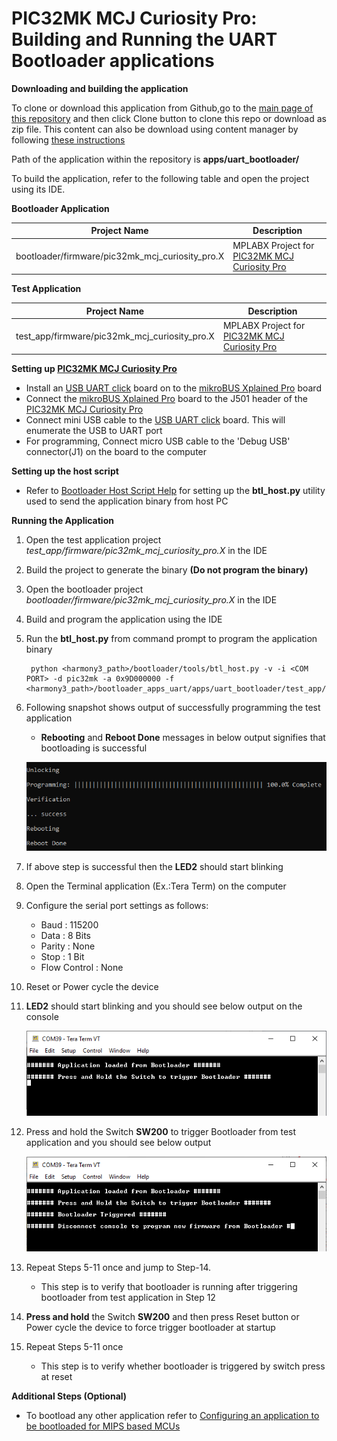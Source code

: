 # PIC32MK MCJ Curiosity Pro: Building and Running the UART Bootloader applications

**Downloading and building the application**

To clone or download this application from Github,go to the [main page of this repository](https://github.com/Microchip-MPLAB-Harmony/bootloader_apps_uart) and then click Clone button to clone this repo or download as zip file. This content can also be download using content manager by following [these instructions](https://github.com/Microchip-MPLAB-Harmony/contentmanager/wiki)

Path of the application within the repository is **apps/uart_bootloader/**

To build the application, refer to the following table and open the project using its IDE.

**Bootloader Application**

| Project Name      | Description                                    |
| ----------------- | ---------------------------------------------- |
| bootloader/firmware/pic32mk_mcj_curiosity_pro.X    | MPLABX Project for [PIC32MK MCJ Curiosity Pro](https://www.microchip.com/DevelopmentTools/ProductDetails/PartNO/DT100113) |

**Test Application**

| Project Name      | Description                                    |
| ----------------- | ---------------------------------------------- |
| test_app/firmware/pic32mk_mcj_curiosity_pro.X    | MPLABX Project for [PIC32MK MCJ Curiosity Pro](https://www.microchip.com/DevelopmentTools/ProductDetails/PartNO/DT100113) |

**Setting up [PIC32MK MCJ Curiosity Pro](https://www.microchip.com/DevelopmentTools/ProductDetails/PartNO/DT100113)**

- Install an [USB UART click](https://www.mikroe.com/usb-uart-click) board on to the [mikroBUS Xplained Pro](https://www.microchip.com/developmenttools/ProductDetails/ATMBUSADAPTER-XPRO) board
- Connect the [mikroBUS Xplained Pro](https://www.microchip.com/developmenttools/ProductDetails/ATMBUSADAPTER-XPRO) board to the J501 header of the [PIC32MK MCJ Curiosity Pro](https://www.microchip.com/DevelopmentTools/ProductDetails/PartNO/DT100113)
- Connect mini USB cable to the [USB UART click](https://www.mikroe.com/usb-uart-click) board. This will enumerate the USB to UART port
- For programming, Connect micro USB cable to the 'Debug USB' connector(J1) on the board to the computer

**Setting up the host script**

- Refer to [Bootloader Host Script Help](GUID-E9768065-2540-409B-AC12-3DA9417F01F5.md) for setting up the **btl_host.py** utility used to send the application binary from host PC

**Running the Application**

1. Open the test application project *test_app/firmware/pic32mk_mcj_curiosity_pro.X* in the IDE
2. Build the project to generate the binary **(Do not program the binary)**
3. Open the bootloader project *bootloader/firmware/pic32mk_mcj_curiosity_pro.X* in the IDE
4. Build and program the application using the IDE

5. Run the **btl_host.py** from command prompt to program the application binary

        python <harmony3_path>/bootloader/tools/btl_host.py -v -i <COM PORT> -d pic32mk -a 0x9D000000 -f <harmony3_path>/bootloader_apps_uart/apps/uart_bootloader/test_app/firmware/pic32mk_mcj_curiosity_pro.X/dist/pic32mk_mcj_curiosity_pro/production/pic32mk_mcj_curiosity_pro.X.production.bin

6. Following snapshot shows output of successfully programming the test application
    - **Rebooting** and **Reboot Done** messages in below output signifies that bootloading is successful

    ![output](GUID-9D45B2EF-7159-4DF7-BC6F-3C43C2113B07-low.png)

7. If above step is successful then the **LED2** should start blinking
8. Open the Terminal application (Ex.:Tera Term) on the computer
9. Configure the serial port settings as follows:
    - Baud : 115200
    - Data : 8 Bits
    - Parity : None
    - Stop : 1 Bit
    - Flow Control : None

10. Reset or Power cycle the device
11. **LED2** should start blinking and you should see below output on the console

    ![output](GUID-8AF21138-F5D5-442D-AF4E-C633D606BD08-low.png)

12. Press and hold the Switch **SW200** to trigger Bootloader from test application and you should see below output

    ![output](GUID-DEA0E13D-969E-4A40-A120-7330F0C46FCE-low.png)

13. Repeat Steps 5-11 once and jump to Step-14.
    - This step is to verify that bootloader is running after triggering bootloader from test application in Step 12

14. **Press and hold** the Switch **SW200** and then press Reset button or Power cycle the device to force trigger bootloader at startup
15. Repeat Steps 5-11 once
    - This step is to verify whether bootloader is triggered by switch press at reset


**Additional Steps (Optional)**

- To bootload any other application refer to [Configuring an application to be bootloaded for MIPS based MCUs](GUID-3E6213D5-3312-49A9-A6C7-897B8AD57414.md)
